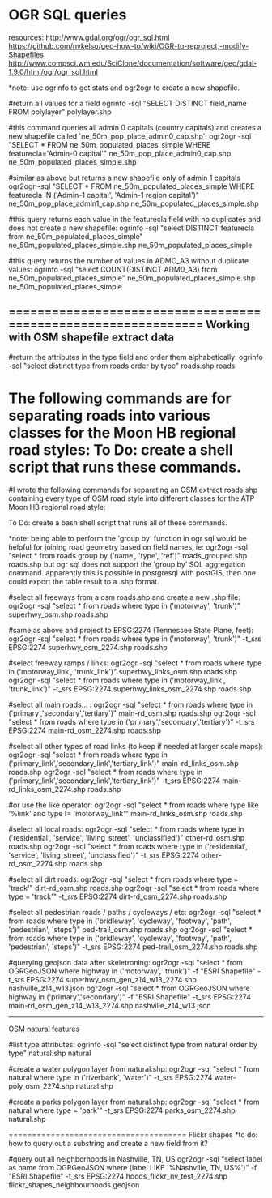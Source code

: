 OGR SQL queries
===============

resources:
  http://www.gdal.org/ogr/ogr_sql.html
  https://github.com/nvkelso/geo-how-to/wiki/OGR-to-reproject,-modify-Shapefiles
  http://www.compsci.wm.edu/SciClone/documentation/software/geo/gdal-1.9.0/html/ogr/ogr_sql.html

*note: use ogrinfo to get stats and ogr2ogr to create a new shapefile.

#return all values for a field
ogrinfo -sql "SELECT DISTINCT field_name FROM polylayer" polylayer.shp

#this command queries all admin 0 capitals (country capitals) and creates a new shapefile called 'ne_50m_pop_place_admin0_cap.shp':
  ogr2ogr -sql "SELECT * FROM ne_50m_populated_places_simple WHERE featurecla='Admin-0 capital'"  ne_50m_pop_place_admin0_cap.shp ne_50m_populated_places_simple.shp

#similar as above but returns a new shapefile only of admin 1 capitals 
  ogr2ogr -sql "SELECT * FROM ne_50m_populated_places_simple WHERE featurecla IN ('Admin-1 capital', 'Admin-1 region capital')"  ne_50m_pop_place_admin1_cap.shp ne_50m_populated_places_simple.shp

#this query returns each value in the featurecla field with no duplicates and does not create a new shapefile:
  ogrinfo -sql "select DISTINCT featurecla from ne_50m_populated_places_simple"  ne_50m_populated_places_simple.shp ne_50m_populated_places_simple
  
#this query returns the number of values in ADMO_A3 without duplicate values:
  ogrinfo -sql "select COUNT(DISTINCT ADM0_A3) from ne_50m_populated_places_simple"  ne_50m_populated_places_simple.shp ne_50m_populated_places_simple
  
==============================================================
Working with OSM shapefile extract data
---------

#return the attributes in the type field and order them alphabetically:
ogrinfo -sql "select distinct type from roads order by type" roads.shp roads

The following commands are for separating roads into various classes for the Moon HB regional road styles:
  To Do: create a shell script that runs these commands. 
=======
#I wrote the following commands for separating an OSM extract roads.shp containing every type of OSM road style into different classes for the ATP Moon HB regional road style:

  To Do: create a bash shell script that runs all of these commands.

  *note: being able to perform the 'group by' function in ogr sql would be helpful for joining road geometry based on field names,
         ie: ogr2ogr -sql "select * from roads group by ('name', 'type', 'ref')" roads_grouped.shp roads.shp 
         but ogr sql does not support the 'group by' SQL aggregation command.
         apparently this is possible in postgresql with postGIS, then one could export the table result to a .shp format.
  
#select all freeways from a osm roads.shp and create a new .shp file:
ogr2ogr -sql "select * from roads where type in ('motorway', 'trunk')"  superhwy_osm.shp roads.shp
    
#same as above and project to EPSG:2274 (Tennessee State Plane, feet):
ogr2ogr -sql "select * from roads where type in ('motorway', 'trunk')" -t_srs EPSG:2274 superhwy_osm_2274.shp roads.shp

#select freeway ramps / links:
ogr2ogr -sql "select * from roads where type in ('motorway_link', 'trunk_link')"  superhwy_links_osm.shp roads.shp
ogr2ogr -sql "select * from roads where type in ('motorway_link', 'trunk_link')"  -t_srs EPSG:2274 superhwy_links_osm_2274.shp roads.shp

#select all main roads... :
ogr2ogr -sql "select * from roads where type in ('primary','secondary','tertiary')"  main-rd_osm.shp roads.shp
ogr2ogr -sql "select * from roads where type in ('primary','secondary','tertiary')" -t_srs EPSG:2274 main-rd_osm_2274.shp roads.shp

#select all other types of road links (to keep if needed at larger scale maps):
ogr2ogr -sql "select * from roads where type in ('primary_link','secondary_link','tertiary_link')"  main-rd_links_osm.shp roads.shp 
ogr2ogr -sql "select * from roads where type in ('primary_link','secondary_link','tertiary_link')" -t_srs EPSG:2274 main-rd_links_osm_2274.shp roads.shp

  #or use the like operator:
   ogr2ogr -sql "select * from roads where type like '%link' and type != 'motorway_link'" main-rd_links_osm.shp roads.shp 

#select all local roads:
ogr2ogr -sql "select * from roads where type in ('residential', 'service', 'living_street', 'unclassified')"  other-rd_osm.shp roads.shp 
ogr2ogr -sql "select * from roads where type in ('residential', 'service', 'living_street', 'unclassified')" -t_srs EPSG:2274 other-rd_osm_2274.shp roads.shp 

#select all dirt roads:
ogr2ogr -sql "select * from roads where type = 'track'"  dirt-rd_osm.shp roads.shp
ogr2ogr -sql "select * from roads where type = 'track'" -t_srs EPSG:2274 dirt-rd_osm_2274.shp roads.shp 

#select all pedestrian roads / paths / cycleways / etc:
ogr2ogr -sql "select * from roads where type in ('bridleway', 'cycleway', 'footway', 'path', 'pedestrian', 'steps')"  ped-trail_osm.shp roads.shp 
ogr2ogr -sql "select * from roads where type in ('bridleway', 'cycleway', 'footway', 'path', 'pedestrian', 'steps')" -t_srs EPSG:2274 ped-trail_osm_2274.shp roads.shp 


#querying geojson data after skeletroning:
ogr2ogr -sql "select * from OGRGeoJSON where highway in ('motorway', 'trunk')" -f "ESRI Shapefile" -t_srs EPSG:2274 superhwy_osm_gen_z14_w13_2274.shp nashville_z14_w13.json
ogr2ogr -sql "select * from OGRGeoJSON where highway in ('primary','secondary')" -f "ESRI Shapefile" -t_srs EPSG:2274 main-rd_osm_gen_z14_w13_2274.shp nashville_z14_w13.json


*************************************
OSM natural features

#list type attributes:
ogrinfo -sql "select distinct type from natural order by type" natural.shp natural

#create a water polygon layer from natural.shp:
ogr2ogr -sql "select * from natural where type in ('riverbank', 'water')" -t_srs EPSG:2274 water-poly_osm_2274.shp natural.shp 

#create a parks polygon layer from natural.shp:
ogr2ogr -sql "select * from natural where type = 'park'" -t_srs EPSG:2274 parks_osm_2274.shp natural.shp 

======================================
Flickr shapes
  *to do: how to query out a substring and create a new field from it?

#query out all neighborhoods in Nashville, TN, US
ogr2ogr -sql "select label as name from OGRGeoJSON where (label LIKE '%Nashville, TN, US%')" -f "ESRI Shapefile" -t_srs EPSG:2274 hoods_flickr_nv_test_2274.shp flickr_shapes_neighbourhoods.geojson 
